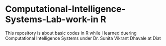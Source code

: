 # Computational-Intelligence-Systems-Lab-work-in R

This repository is about basic codes in R while I learned duering Computational Intelligence Systems under Dr. Sunita Vikrant Dhavale at Diat


